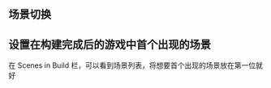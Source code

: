 
<p id="eXBUdDAdk4CNAfCgx6Y7sB">

## 场景切换

</p>

<p id="ewzadJxDfuqditT4vqYNfD">



</p>

<p id="xAQe8ZearJfZUJsqctsxKj">

## 设置在构建完成后的游戏中首个出现的场景

</p>

<p id="igRGbRjmZE7qePnWVJ1wQr">

在 Scenes in Build 栏，可以看到场景列表，将想要首个出现的场景放在第一位就好

</p>

<p id="3REtFZHYd21xkdp1LxeYYW">



</p>

